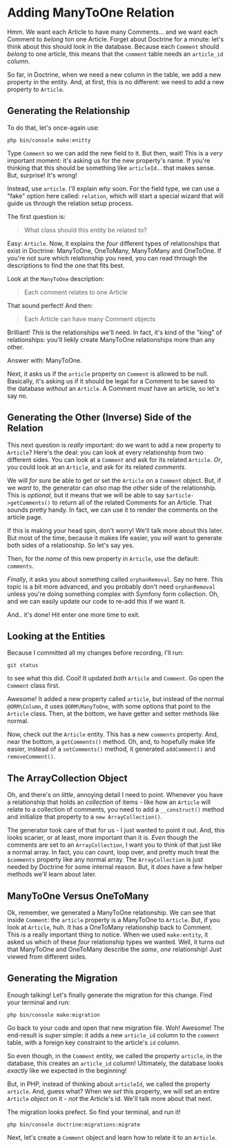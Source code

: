 # Adding ManyToOne Relation

Hmm. We want each Article to have many Comments... and we want each Comment to
*belong* ton one Article. Forget about Doctrine for a minute: let's think about
this should look in the database. Because each `Comment` should *belong* to one
article, this means that the `comment` table needs an `article_id` column.

So far, in Doctrine, when we need a new column in the table, we add a new property
in the entity. And, at first, this is no different: we need to add a new property
to `Article`.

## Generating the Relationship

To do that, let's once-again use:

```terminal
php bin/console make:enitty
```

Type `Comment` so we can add the new field to it. But then, wait! This is a *very*
important moment: it's asking us for the new property's name. If you're thinking
that this should be something like `articleId`... that makes sense. But, surprise!
It's wrong!

Instead, use `article`. I'll explain *why* soon. For the field type, we can use
a "fake" option here called: `relation`, which will start a special wizard that
will guide us through the relation setup process.

The first question is:

> What class should this entity be related to?

Easy: `Article`. Now, it explains the *four* different types of relationships that
exist in Doctrine: ManyToOne, OneToMany, ManyToMany and OneToOne. If you're not
sure which relationship you need, you can read through the descriptions to find
the one that fits best.

Look at the `ManyToOne` description:

> Each comment relates to one Article

That sound perfect! And then:

> Each Article can have many Comment objects

Brilliant! *This* is the relationships we'll need. In fact, it's kind of the "king"
of relationships: you'll liekly create ManyToOne relationships more than any other.

Answer with: ManyToOne.

Next, it asks us if the `article` property on `Comment` is allowed to be null.
Basically, it's asking us if it should be legal for a Comment to be saved to the
database *without* an `Article`. A Comment *must* have an article, so let's say
no.

## Generating the Other (Inverse) Side of the Relation

This next question is *really* important: do we want to add a new property to
`Article`? Here's the deal: you can look at every relationship from two different
sides. You can look at a `Comment` and ask for its related `Article`. *Or*, you
could look at an `Article`, and ask for its related *comments*.

We will *for sure* be able to get or set the `Article` on a `Comment` object. But,
if we *want* to, the generator can *also* map the *other* side of the relationship.
This is *optional*, but it means that we will be able to say
`$article->getComments()` to return all of the related Comments for an Article.
That sounds pretty handy. In fact, we can use it to render the comments on the
article page.

If this is making your head spin, don't worry! We'll talk more about this later.
But most of the time, because it makes life easier, you *will* want to generate
both sides of a relationship. So let's say yes.

Then, for the *name* of this new property in `Article`, use the default: `comments`.

*Finally*, it asks you about something called `orphanRemoval`. Say no here. This
topic is a bit more advanced, and you probably don't need `orphanRemoval` unless
you're doing something complex with Symfony form collection. Oh, and we can easily
update our code to re-add this if we want it.

And.. it's done! Hit enter one more time to exit.

## Looking at the Entities

Because I committed all my changes before recording, I'll run:

```terminal
git status
```

to see what this did. Cool! It updated *both* `Article` and `Comment`. Go open
the `Comment` class first.

Awesome! It added a new property called `article`, but instead of the normal
`@ORM\Column`, it uses `@ORM\ManyToOne`, with some options that point to the
`Article` class. Then, at the bottom, we have getter and setter methods like normal.

Now, check out the `Article` entity. This has a new `comments` property. And, near
the bottom, a `getComments()` method. Oh, and, to hopefully make life easier, instead
of a `setComments()` method, it generated `addComment()` and `removeComment()`.

## The ArrayCollection Object

Oh, and there's on *little*, annoying detail I need to point. Whenever you have
a relationship that holds an *collection* of items - like how an `Article` will
relate to a collection of comments, you need to add a `__construct()` method
and initialize that property to a `new ArrayCollection()`.

The generator took care of that for us - I just wanted to point it out. And, this
looks scarier, or at least, more important than it is. *Even* though the comments
are set to an `ArrayCollection`, I want you to think of that just like a normal
array. In fact, you can count, loop over, and pretty much treat the `$comments`
property like any normal array. The `ArrayCollection` is just needed by Doctrine
for some internal reason. But, it *does* have a few helper methods we'll learn
about later.

## ManyToOne Versus OneToMany

Ok, remember, we generated a ManyToOne relationship. We can see that inside
`Comment`: the `article` property is a ManyToOne to `Article`. But, if you look
at `Article`, huh. *It* has a OneToMany relationship back to Comment. This is a
really important thing to notice. When we used `make:entity`, it asked us which
of these *four* relationship types we wanted. Well, it turns out that ManyToOne
and OneToMany describe the *same*, *one* relationship! Just viewed from different
sides.

## Generating the Migration

Enough talking! Let's finally generate the migration for this change. Find your
terminal and run:

```terminal
php bin/console make:migration
```

Go back to your code and open that new migration file. Woh! Awesome! The end-result
is *super* simple: it adds a new `article_id` column to the `comment`  table, with
a foreign key constraint to the article's `id` column. 

So even though, in the `Comment` entity, we called the property `article`, in the
database, this creates an `article_id` column! Ultimately, the database looks
*exactly* like we expected in the beginning!

But, in PHP, instead of thinking about `articleId`, we called the property `article`.
And, guess what? When we *set* this property, we will set an entire `Article`
*object* on it - *not* the Article's id. We'll talk more about that next.

The migration looks prefect. So find your terminal, and run it!

```terminal-silent
php bin/console doctrine:migrations:migrate
```

Next, let's create a `Comment` object and learn how to relate it to an `Article`.
